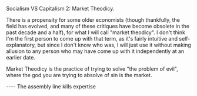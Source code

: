 Socialism VS Capitalism 2: Market Theodicy.

There is a propensity for some older economists (though thankfully, the field has evolved, and many of these critiques have become obsolete in the past decade and a half), for what I will call "market theodicy". I don't think I'm the first person to come up with that term, as it's fairly intuitive and self-explanatory, but since I don't know who was, I will just use it without making allusion to any person who may have come up with it independently at an earlier date.

Market Theodicy is the practice of trying to solve "the problem of evil", where the god you are trying to absolve of sin is the market.

---- The assembly line kills expertise
